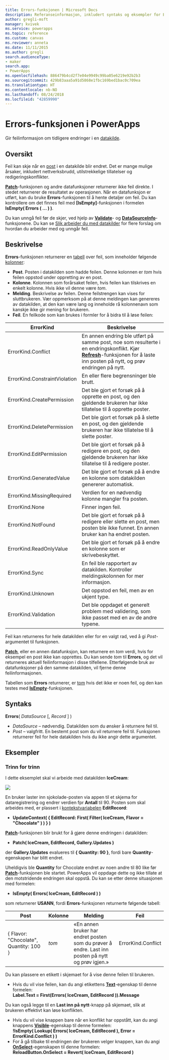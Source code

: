 ```yaml
---
title: Errors-funksjonen | Microsoft Docs
description: Referanseinformasjon, inkludert syntaks og eksempler for Errors-funksjonen i PowerApps
author: gregli-msft
manager: kvivek
ms.service: powerapps
ms.topic: reference
ms.custom: canvas
ms.reviewer: anneta
ms.date: 11/11/2015
ms.author: gregli
search.audienceType:
- maker
search.app:
- PowerApps
ms.openlocfilehash: 886479b4cd2f7e04e9949c99ba05e6219e92b2b3
ms.sourcegitcommit: 429b83aaa5a91d5868e1fbc169bed1bac0c709ea
ms.translationtype: HT
ms.contentlocale: nb-NO
ms.lasthandoff: 08/24/2018
ms.locfileid: "42859990"
---
```

# <a name="errors-function-in-powerapps"></a>Errors-funksjonen i PowerApps
Gir feilinformasjon om tidligere endringer i en [datakilde](../working-with-data-sources.md).

## <a name="overview"></a>Oversikt
Feil kan skje når en [post](../working-with-tables.md#records) i en datakilde blir endret.  Det er mange mulige årsaker, inkludert nettverksbrudd, utilstrekkelige tillatelser og redigeringskonflikter.  

**[Patch](function-patch.md)**-funksjonen og andre datafunksjoner returnerer ikke feil direkte. I stedet returnerer de resultatet av operasjonen. Når en datafunksjon er utført, kan du bruke **Errors**-funksjonen til å hente detaljer om feil.  Du kan kontrollere om det finnes feil med **[IsEmpty]**-funksjonen i formelen **IsEmpty( Errors ( ... ) )**.

Du kan unngå feil før de skjer, ved hjelp av **[Validate](function-validate.md)**- og **[DataSourceInfo](function-datasourceinfo.md)**-funksjonene.  Du kan se [Slik arbeider du med datakilder](../working-with-data-sources.md) for flere forslag om hvordan du arbeider med og unngår feil.

## <a name="description"></a>Beskrivelse
**Errors**-funksjonen returnerer en [tabell](../working-with-tables.md) over feil, som inneholder følgende [kolonner](../working-with-tables.md#columns):

* **Post**.  Posten i datakilden som hadde feilen.  Denne kolonnen er *tom* hvis feilen oppstod under oppretting av en post.
* **Kolonne**.  Kolonnen som forårsaket feilen, hvis feilen kan tilskrives en enkelt kolonne. Hvis ikke vil denne være *tom*.
* **Melding**.  Beskrivelse av feilen.  Denne feilstrengen kan vises for sluttbrukeren.  Vær oppmerksom på at denne meldingen kan genereres av datakilden, at den kan være lang og inneholde rå kolonnenavn som kanskje ikke gir mening for brukeren.
* **Feil**.  En feilkode som kan brukes i formler for å bidra til å løse feilen:

| ErrorKind | Beskrivelse |
| --- | --- |
| ErrorKind.Conflict |En annen endring ble utført på samme post, noe som resulterte i en endringskonflikt.  Kjør **[Refresh](function-refresh.md)**-funksjonen for å laste inn posten på nytt, og prøv endringen på nytt. |
| ErrorKind.ConstraintViolation |En eller flere begrensninger ble brutt. |
| ErrorKind.CreatePermission |Det ble gjort et forsøk på å opprette en post, og den gjeldende brukeren har ikke tillatelse til å opprette poster. |
| ErrorKind.DeletePermission |Det ble gjort et forsøk på å slette en post, og den gjeldende brukeren har ikke tillatelse til å slette poster. |
| ErrorKind.EditPermission |Det ble gjort et forsøk på å redigere en post, og den gjeldende brukeren har ikke tillatelse til å redigere poster. |
| ErrorKind.GeneratedValue |Det ble gjort et forsøk på å endre en kolonne som datakilden genererer automatisk. |
| ErrorKind.MissingRequired |Verdien for en nødvendig kolonne mangler fra posten. |
| ErrorKind.None |Finner ingen feil. |
| ErrorKind.NotFound |Det ble gjort et forsøk på å redigere eller slette en post, men posten ble ikke funnet.  En annen bruker kan ha endret posten. |
| ErrorKind.ReadOnlyValue |Det ble gjort et forsøk på å endre en kolonne som er skrivebeskyttet. |
| ErrorKind.Sync |En feil ble rapportert av datakilden.  Kontroller meldingskolonnen for mer informasjon. |
| ErrorKind.Unknown |Det oppstod en feil, men av en ukjent type. |
| ErrorKind.Validation |Det ble oppdaget et generelt problem med validering, som ikke passet med en av de andre typene. |

Feil kan returneres for hele datakilden eller for en valgt rad, ved å gi *Post*-argumentet til funksjonen.  

**[Patch](function-patch.md)**, eller en annen datafunksjon, kan returnere en *tom* verdi, hvis for eksempel en post ikke kan opprettes. Du kan sende *tom* til **Errors**, og det vil returneres aktuell feilinformasjon i disse tilfellene.  Etterfølgende bruk av datafunksjoner på den samme datakilden, vil fjerne denne feilinformasjonen.

Tabellen som **Errors** returnerer, er [tom](function-isblank-isempty.md) hvis det ikke er noen feil, og den kan testes med **[IsEmpty](function-isblank-isempty.md)**-funksjonen.

## <a name="syntax"></a>Syntaks
**Errors**( *DataSource* [, *Record* ] )

* *DataSource* – nødvendig. Datakilden som du ønsker å returnere feil til.
* *Post* – valgfritt.  En bestemt post som du vil returnere feil til. Funksjonen returnerer feil for hele datakilden hvis du ikke angir dette argumentet.

## <a name="examples"></a>Eksempler
### <a name="step-by-step"></a>Trinn for trinn
I dette eksemplet skal vi arbeide med datakilden **IceCream**:

![](media/function-errors/icecream.png)

En bruker laster inn sjokolade-posten via appen til et skjema for dataregistrering og endrer verdien fpr **Antall** til 90.  Posten som skal arbeides med, er plassert i [kontekstvariabelen](../working-with-variables.md#create-a-context-variable) **EditRecord**:

* **UpdateContext( { EditRecord: First( Filter( IceCream, Flavor = "Chocolate" ) ) } )**

**[Patch](function-patch.md)**-funksjonen blir brukt for å gjøre denne endringen i datakilden:

* **Patch( IceCream, EditRecord, Gallery.Updates )**

der **Gallery.Updates** evalueres til **{ Quantity: 90 }**, fordi bare **Quantity**-egenskapen har blitt endret.

Uheldigvis ble **Quantity** for Chocolate endret av noen andre til 80 like før **[Patch](function-patch.md)**-funksjonen ble startet.  PowerApps vil oppdage dette og ikke tillate at den motstridende endringen skal oppstå.  Du kan se etter denne situasjonen med formelen:

* **IsEmpty( Errors( IceCream, EditRecord ) )**

som returnerer **USANN**, fordi **Errors**-funksjonen returnerte følgende tabell:

| Post | Kolonne | Melding | Feil |
| --- | --- | --- | --- |
| { Flavor: "Chocolate", Quantity: 100 } |*tom* |«En annen bruker har endret posten som du prøver å endre. Last inn posten på nytt og prøv igjen.» |ErrorKind.Conflict |

Du kan plassere en etikett i skjemaet for å vise denne feilen til brukeren.

* Hvis du vil vise feilen, kan du angi etikettens **[Text](../controls/properties-core.md)**-egenskap til denne formelen:<br>
  **Label.Text = First(Errors( IceCream, EditRecord )).Message**

Du kan også legge til en **Last inn på nytt**-knapp på skjemaet, slik at brukeren effektivt kan løse konflikten.

* Hvis du vil vise knappen bare når en konflikt har oppstått, kan du angi knappens **[Visible](../controls/properties-core.md)**-egenskap til denne formelen:<br>
    **!IsEmpty( Lookup( Errors( IceCream, EditRecord ), Error = ErrorKind.Conflict ) )**
* For å gå tilbake til endringen der brukeren velger knappen, kan du angi **[OnSelect](../controls/properties-core.md)**-egenskapen til denne formelen:<br>
    **ReloadButton.OnSelect = Revert( IceCream, EditRecord )**

